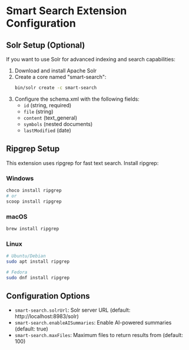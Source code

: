 # Smart Search Extension Configuration

## Solr Setup (Optional)

If you want to use Solr for advanced indexing and search capabilities:

1. Download and install Apache Solr
2. Create a core named "smart-search":
   ```bash
   bin/solr create -c smart-search
   ```
3. Configure the schema.xml with the following fields:
   - `id` (string, required)
   - `file` (string)
   - `content` (text_general)
   - `symbols` (nested documents)
   - `lastModified` (date)

## Ripgrep Setup

This extension uses ripgrep for fast text search. Install ripgrep:

### Windows
```powershell
choco install ripgrep
# or
scoop install ripgrep
```

### macOS
```bash
brew install ripgrep
```

### Linux
```bash
# Ubuntu/Debian
sudo apt install ripgrep

# Fedora
sudo dnf install ripgrep
```

## Configuration Options

- `smart-search.solrUrl`: Solr server URL (default: http://localhost:8983/solr)
- `smart-search.enableAISummaries`: Enable AI-powered summaries (default: true)
- `smart-search.maxFiles`: Maximum files to return results from (default: 100)

